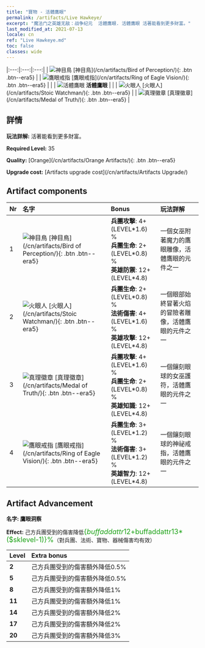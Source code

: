 ```yaml
---
title: "寶物 - 活體鷹眼"
permalink: /artifacts/Live Hawkeye/
excerpt: "魔法门之英雄无敌：战争纪元  活體鷹眼. 活體鷹眼 活著能看到更多財富。"
last_modified_at: 2021-07-13
locale: cn
ref: "Live Hawkeye.md"
toc: false
classes: wide
---
```


  |:---:|:---:|:---:| 
  | ![神目鳥](/images/t/artifact_40331.png) [神目鳥](/cn/artifacts/Bird of Perception/){: .btn .btn--era5} |   | ![鷹眼戒指](/images/t/artifact_40334.png) [鷹眼戒指](/cn/artifacts/Ring of Eagle Vision/){: .btn .btn--era5} | 
  |   | ![活體鷹眼](/images/t/icon_artifact_33.png) **活體鷹眼** |  | 
  | ![火眼人](/images/t/artifact_40332.png) [火眼人](/cn/artifacts/Stoic Watchman/){: .btn .btn--era5} |   | ![真理徽章](/images/t/artifact_40333.png) [真理徽章](/cn/artifacts/Medal of Truth/){: .btn .btn--era5} | 


## 詳情

 **玩法詳解:** 活著能看到更多財富。

 **Required Level:** 35

 **Quality:** [Orange](/cn/artifacts/Orange Artifacts/){: .btn .btn--era5}

 **Upgrade cost:** [Artifacts upgrade cost](/cn/artifacts/Artifacts Upgrade/)



## Artifact components

  | Nr |    名字    |   Bonus | 玩法詳解 | 
  |:---|:-----------|:--------|:------------| 
  | 1 | ![神目鳥](/images/t/artifact_40331.png) [神目鳥](/cn/artifacts/Bird of Perception/){: .btn .btn--era5} | **兵團攻擊**: 4+(LEVEL\*1.6) %<br/>**兵團生命**: 2+(LEVEL\*0.8) %<br/>**英雄防禦**: 12+(LEVEL\*4.8) | 一個女巫附著魔力的鷹眼雕像，活體鷹眼的元件之一 | 
  | 2 | ![火眼人](/images/t/artifact_40332.png) [火眼人](/cn/artifacts/Stoic Watchman/){: .btn .btn--era5} | **兵團生命**: 2+(LEVEL\*0.8) %<br/>**法術傷害**: 4+(LEVEL\*1.6) %<br/>**英雄攻擊**: 12+(LEVEL\*4.8) | 一個眼部始終冒著火焰的冒險者雕像，活體鷹眼的元件之一 | 
  | 3 | ![真理徽章](/images/t/artifact_40333.png) [真理徽章](/cn/artifacts/Medal of Truth/){: .btn .btn--era5} | **兵團攻擊**: 4+(LEVEL\*1.6) %<br/>**兵團生命**: 2+(LEVEL\*0.8) %<br/>**英雄知識**: 12+(LEVEL\*4.8) | 一個鑲刻眼球的女巫護符，活體鷹眼的元件之一 | 
  | 4 | ![鷹眼戒指](/images/t/artifact_40334.png) [鷹眼戒指](/cn/artifacts/Ring of Eagle Vision/){: .btn .btn--era5} | **兵團生命**: 3+(LEVEL\*1.2) %<br/>**法術傷害**: 3+(LEVEL\*1.2) %<br/>**英雄智力**: 12+(LEVEL\*4.8) | 一個鑲刻眼球的神祕戒指，活體鷹眼的元件之一 | 


## Artifact Advancement

 **名字: 鷹眼洞察**

 **Effect:** 己方兵團受到的傷害降低<span style="color: #1ca216;font-size:18px">{$buffaddattr12+$buffaddattr13*($sklevel-1)}%</span>（對兵團、法術、寶物、器械傷害均有效）

  |  Level  |    Extra bonus  | 
  |:--------|:----------------| 
  | **2** | 己方兵團受到的傷害額外降低0.5% | 
  | **5** | 己方兵團受到的傷害額外降低0.5% | 
  | **8** | 己方兵團受到的傷害額外降低1% | 
  | **11** | 己方兵團受到的傷害額外降低1% | 
  | **14** | 己方兵團受到的傷害額外降低2% | 
  | **17** | 己方兵團受到的傷害額外降低2% | 
  | **20** | 己方兵團受到的傷害額外降低3% | 
